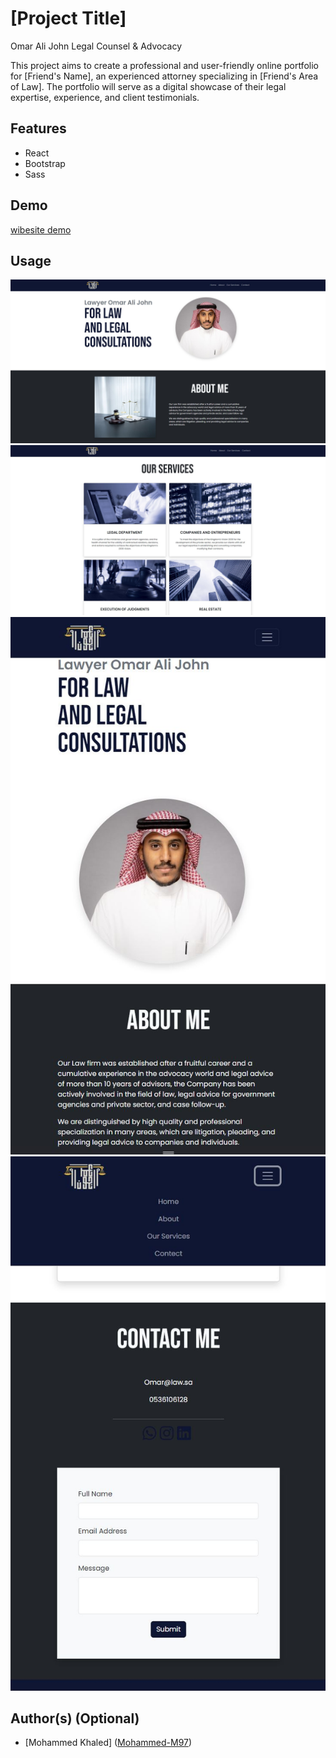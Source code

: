 # [Project Title]

Omar Ali John Legal Counsel & Advocacy

This project aims to create a professional and user-friendly online portfolio for [Friend's Name], an experienced attorney specializing in [Friend's Area of Law]. The portfolio will serve as a digital showcase of their legal expertise, experience, and client testimonials.

## Features

* React
* Bootstrap
* Sass

## Demo

[wibesite demo](https://zippy-swan-9b0623.netlify.app/)

## Usage

![pic1](./src/assets/images/projectPic1.JPG)
![pic2](./src/assets/images/projectPic2.JPG)
![pic3](./src/assets/images/projectPic01.JPG)
![pic4](./src/assets/images/projectPic02.JPG)

## Author(s) (Optional)

* [Mohammed Khaled] ([Mohammed-M97](https://github.com/Mohammed-M97))